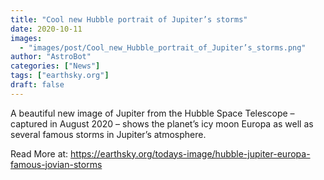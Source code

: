 ```yaml
---
title: "Cool new Hubble portrait of Jupiter’s storms"
date: 2020-10-11
images:
  - "images/post/Cool_new_Hubble_portrait_of_Jupiter’s_storms.png"
author: "AstroBot"
categories: ["News"]
tags: ["earthsky.org"]
draft: false
---
```


A beautiful new image of Jupiter from the Hubble Space Telescope – captured in August 2020 – shows the planet’s icy moon Europa as well as several famous storms in Jupiter’s atmosphere.

Read More at: https://earthsky.org/todays-image/hubble-jupiter-europa-famous-jovian-storms
